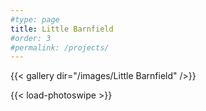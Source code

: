 ```yaml
---
#type: page
title: Little Barnfield
#order: 3
#permalink: /projects/
---
```

{{< gallery dir="/images/Little Barnfield" />}}

{{< load-photoswipe >}}
